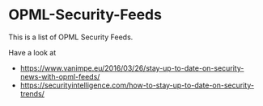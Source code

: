 # OPML-Security-Feeds
This is a list of OPML Security Feeds.

Have a look at 
* https://www.vanimpe.eu/2016/03/26/stay-up-to-date-on-security-news-with-opml-feeds/
* https://securityintelligence.com/how-to-stay-up-to-date-on-security-trends/
